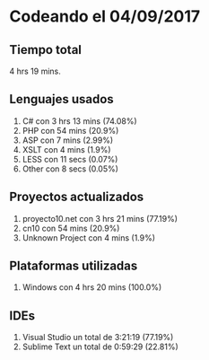 # Codeando el 04/09/2017

## Tiempo total
4 hrs 19 mins.

## Lenguajes usados
1. C# con 3 hrs 13 mins (74.08%)
1. PHP con 54 mins (20.9%)
1. ASP con 7 mins (2.99%)
1. XSLT con 4 mins (1.9%)
1. LESS con 11 secs (0.07%)
1. Other con 8 secs (0.05%)

## Proyectos actualizados
1. proyecto10.net con 3 hrs 21 mins (77.19%)
1. cn10 con 54 mins (20.9%)
1. Unknown Project con 4 mins (1.9%)

## Plataformas utilizadas
1. Windows con 4 hrs 20 mins (100.0%)

## IDEs
1. Visual Studio un total de 3:21:19 (77.19%)
1. Sublime Text un total de 0:59:29 (22.81%)
